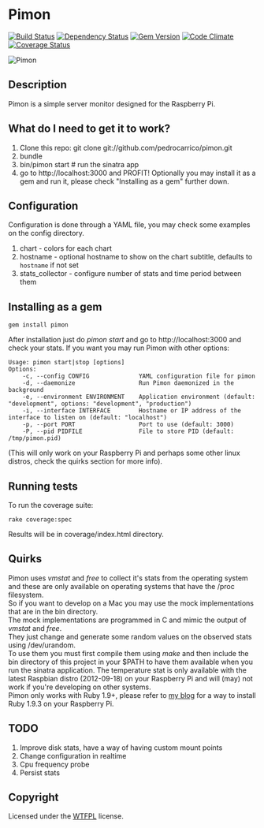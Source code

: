 # Pimon

[![Build Status](https://secure.travis-ci.org/pedrocarrico/pimon.png)](http://travis-ci.org/pedrocarrico/pimon) [![Dependency Status](https://gemnasium.com/pedrocarrico/pimon.png?travis)](https://gemnasium.com/pedrocarrico/pimon) [![Gem Version](https://badge.fury.io/rb/pimon.png)](http://badge.fury.io/rb/pimon) [![Code Climate](https://codeclimate.com/github/pedrocarrico/pimon.png)](https://codeclimate.com/github/pedrocarrico/pimon) [![Coverage Status](https://coveralls.io/repos/pedrocarrico/pimon/badge.png?branch=master)](https://coveralls.io/r/pedrocarrico/pimon)

![Pimon](http://pedrocarrico.net/pimon.jpg "Pimon")

## Description
Pimon is a simple server monitor designed for the Raspberry Pi.

## What do I need to get it to work?
1. Clone this repo: git clone git://github.com/pedrocarrico/pimon.git
2. bundle
3. bin/pimon start # run the sinatra app
4. go to http://localhost:3000 and PROFIT!
Optionally you may install it as a gem and run it, please check "Installing as a gem" further down.

## Configuration
Configuration is done through a YAML file, you may check some examples on the config directory.

1. chart - colors for each chart
2. hostname - optional hostname to show on the chart subtitle, defaults to `hostname` if not set
3. stats_collector - configure number of stats and time period between them

## Installing as a gem
```
gem install pimon
```
After installation just do _pimon start_ and go to http://localhost:3000 and check your stats.
If you want you may run Pimon with other options:
```
Usage: pimon start|stop [options]
Options:
    -c, --config CONFIG              YAML configuration file for pimon
    -d, --daemonize                  Run Pimon daemonized in the background
    -e, --environment ENVIRONMENT    Application environment (default: "development", options: "development", "production")
    -i, --interface INTERFACE        Hostname or IP address of the interface to listen on (default: "localhost")
    -p, --port PORT                  Port to use (default: 3000)
    -P, --pid PIDFILE                File to store PID (default: /tmp/pimon.pid)
```
(This will only work on your Raspberry Pi and perhaps some other linux distros, check the quirks section for more info).

## Running tests
To run the coverage suite:
```
rake coverage:spec
```
Results will be in coverage/index.html directory.

## Quirks
Pimon uses _vmstat_ and _free_ to collect it's stats from the operating system and these are only
available on operating systems that have the /proc filesystem.  
So if you want to develop on a Mac you may use the mock implementations that are in the bin directory.  
The mock implementations are programmed in C and mimic the output of _vmstat_ and _free_.  
They just change and generate some random values on the observed stats using /dev/urandom.  
To use them you must first compile them using _make_ and then include the bin directory of this project
in your $PATH to have them available when you run the sinatra application.
The temperature stat is only available with the latest Raspbian distro (2012-09-18) on your Raspberry Pi and will (may)
not work if you're developing on other systems.  
Pimon only works with Ruby 1.9+, please refer to [my blog](http://blog.pedrocarrico.net/post/29478085586/compiling-and-installing-ruby-on-the-raspberry-pi-using "Compiling and installing ruby on the raspberry pi using rbenv…") for a way to install Ruby 1.9.3 on your Raspberry Pi.

## TODO
1. Improve disk stats, have a way of having custom mount points
2. Change configuration in realtime
3. Cpu frequency probe
4. Persist stats

## Copyright
Licensed under the [WTFPL](http://en.wikipedia.org/wiki/WTFPL "Do What The Fuck You Want To Public License") license.
